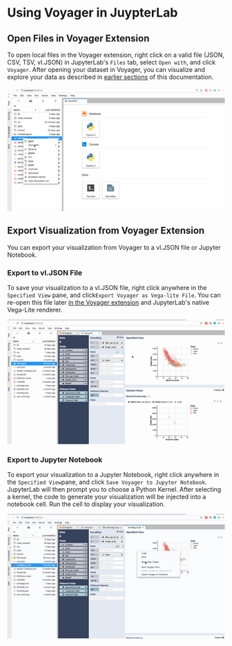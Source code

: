 # Using Voyager in JuypterLab

## **Open Files in Voyager Extension**

To open local files in the Voyager extension, right click on a valid file \(JSON, CSV, TSV, vl.JSON\) in JupyterLab's `Files` tab, select `Open with`, and click `Voyager`. After opening your dataset in Voyager, you can visualize and explore your data as described in [earlier sections](https://github.com/vega/voyager-docs/tree/d3786f83366a597c44a2a2b9895ad58d7db6d039/visualizing-data/README.md) of this documentation.

![](.gitbook/assets/openingvoyager.gif)

## Export Visualization from Voyager Extension

You can export your visualization from Voyager to a vl.JSON file or Jupyter Notebook.

### Export to vl.JSON File

To save your visualization to a vl.JSON file, right click anywhere in the `Specified View` pane, and click`Export Voyager as Vega-lite File`. You can re-open this file later [in the Voyager extension](using-voyager-in-juypterlab.md#open-files-in-voyager-extension) and JupyterLab's native Vega-Lite renderer.

![Save specified visualization to vl.JSON file](.gitbook/assets/exportvoyager1.gif)

### Export to Jupyter Notebook

To export your visualization to a Jupyter Notebook, right click anywhere in the `Specified View`pane, and click `Save Voyager to Jupyter Notebook`. JupyterLab will then prompt you to choose a Python Kernel. After selecting a kernel, the code to generate your visualization will be injected into a notebook cell. Run the cell to display your visualization.

![](.gitbook/assets/exportcode.gif)

